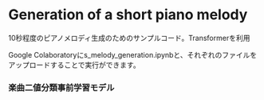 # Generation of a short piano melody
10秒程度のピアノメロディ生成のためのサンプルコード。Transformerを利用

Google Colaboratoryにs_melody_generation.ipynbと、それぞれのファイルをアップロードすることで実行ができます。
### 楽曲二値分類事前学習モデル
